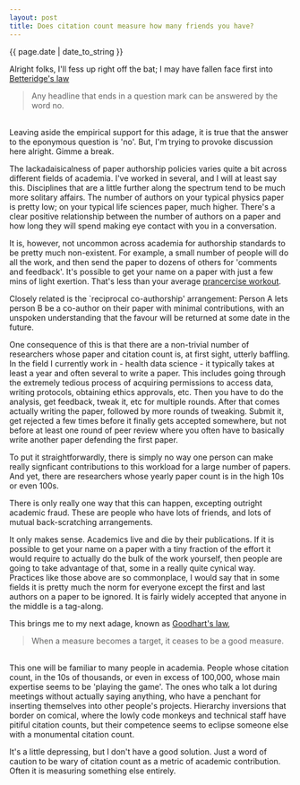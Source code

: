 ```yaml
---
layout: post
title: Does citation count measure how many friends you have?
---
```


<p>{{ page.date | date_to_string }}</p>

Alright folks, I'll fess up right off the bat; I may have fallen face first into <a href="https://en.wikipedia.org/wiki/Betteridge%27s_law_of_headlines" target="_blank"> Betteridge's law</a> 

<blockquote>
Any headline that ends in a question mark can be answered by the word no.
</blockquote> 
<br>
Leaving aside the empirical support for this adage, it is true that the answer to the eponymous question is 'no'. But, I'm trying to provoke discussion here alright. Gimme a break. 

The lackadaisicalness of paper authorship policies varies quite a bit across different fields of academia. I've worked in several, and I will at least say this. Disciplines that are 
 a little further along the spectrum tend to be much more solitary affairs. The number of authors on your typical physics paper is pretty low; on your typical life sciences
 paper, much higher. There's a clear positive relationship between the number of authors on a paper and how long they will spend making eye contact with you in a 
 conversation.  

 It is, however, not uncommon across academia for authorship standards to be pretty much non-existent. For example, a small number of people will do all the work, and then
  send the paper to dozens of others for 'comments and feedback'. It's possible to get your name on a paper with just a few mins of light exertion. That's less than your average 
  <a href="https://www.youtube.com/watch?v=o-50GjySwew" target="_blank"> prancercise workout</a>. 


Closely related is the `reciprocal co-authorship' arrangement: Person A lets person B be a co-author on their paper with minimal contributions, with an unspoken
understanding that the favour will be returned at some date in the future. 

One consequence of this is that there are a non-trivial number of researchers whose paper and citation count is, at first sight, utterly baffling. In the field 
I currently work in - health data science - it typically takes at least a year and often several to write a paper. This includes going through the extremely tedious process of 
acquiring permissions to access data, writing protocols, obtaining ethics approvals, etc. Then you have to do the analysis, get feedback, tweak it, etc for multiple rounds. 
After that comes actually writing the paper, followed by more rounds of tweaking. Submit it, get rejected a few times before it finally gets accepted somewhere, but not before at least 
one round of peer review where you often have to basically write another paper defending the first paper.

To put it straightforwardly, there is simply no way one person can make really signficant contributions to this workload for a large number of papers. And yet, there are researchers 
whose yearly paper count is in the high 10s or even 100s.

There is only really one way that this can happen, excepting outright academic fraud. These are people who have lots of friends, and lots of mutual back-scratching arrangements. 

It only makes sense. Academics live and die by their publications. If it is possible to get your name on a paper with a tiny fraction of the effort it would require to actually do 
the bulk of the work yourself, then people are going to take advantage of that, some in a really quite cynical way. Practices like those above are so commonplace, I would say that 
in some fields it is pretty much the norm for everyone except the first and last authors on a paper to be ignored. It is fairly widely accepted that anyone in the middle is a tag-along.

This brings me to my next adage, known as <a href="https://en.wikipedia.org/wiki/Goodhart%27s_law" target="_blank"> Goodhart's law</a>,

<blockquote>
When a measure becomes a target, it ceases to be a good measure.
</blockquote> 
<br>
This one will be familiar to many people in academia. People whose citation count, in the 10s of thousands, or even in excess of 100,000, whose main expertise seems to be 'playing the game'. The ones who talk a lot during meetings without actually saying anything, who have a penchant for inserting themselves into other people's projects. Hierarchy inversions that border on comical, where the lowly code monkeys and technical staff have pitiful citation counts, but their competence seems to eclipse someone else with a monumental citation count.

It's a little depressing, but I don't have a good solution. Just a word of caution to be wary of citation count as a metric of academic contribution. Often it is measuring something
else entirely.


